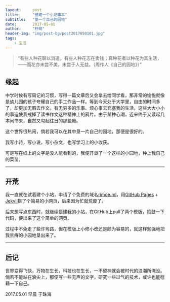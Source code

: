 ```yaml
---
layout:     post
title:      "搭建一个小记事本"
subtitle:   "垦一个自己的园地"
date:       2017-05-01
author:     "柠萌"
header-img: "img/post-bg/post2017050101.jpg"
tags:
    - 生活
---
```


> “有些人种花聊以消遣，有些人种花志在卖钱；真种花者以种花为其生活，——而花亦未尝不美，未尝于人无益。（周作人《自己的园地》）”


## 缘起

中学时候有写周记的习惯，写得一篇文章后又会拿去给同学看，那非常的愉悦就像是幼儿园的孩子夸耀自己的手工作品一样。等到今天处于大学里，自由的时间多了，却更加无暇去作文。有无穷多的乐事、烦心事去充塞我的生活，这些大大小小的事迫使我戒掉了读书作文这种精神上的鸦片。由于某种心潮，近来终于又读起几本闲书来，自然又勾起往日的那些瘾。

这个世界很热闹，倘若我可以在其中垦一片自己的园地，那便是很好的。


我写小诗，写小说，写小杂文，也写学习上的小收获。

可是写在纸上的文字是没人能看到的，我便开垦了一个这样的小园地，种上我自己的菜苗。


---

## 开荒

我一直就在试着建个小站，申请了个免费的域名[rimoe.ml](https://rimoe.ml/)，用[GitHub Pages](https://pages.github.com/) + [Jekyll](http://jekyllrb.com/)搭了个简易的小网页，后来因为忙就荒废了。  

后来想写点东西时，就继续搭建我的小站，在GitHub上pull了两个模版，捣鼓一下代码，便出来了这个简单的网页。

过程中不免走了些许弯路，但在模版上小修小改还是颇为容易的，就这样勉强地把我贫瘠的小园地垦出来了。

---

## 后记

世界变得飞快，万物在生长，科技也在生长，一不留神就会被时代的浪潮所淹没。倘若不能站在浪尖上，那便写一些无声的文字，研究一些过气的技术，或许也能慰藉一下自己。

2017.05.01 早晨 于珠海
